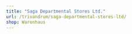```yaml
---
title: "Saga Departmental Stores Ltd."
url: /trivandrum/saga-departmental-stores-ltd/
shop: Warenhaus
---
```

